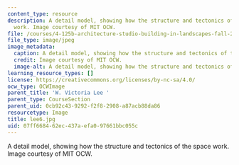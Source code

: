 ```yaml
---
content_type: resource
description: A detail model, showing how the structure and tectonics of the space
  work. Image courtesy of MIT OCW.
file: /courses/4-125b-architecture-studio-building-in-landscapes-fall-2005/07ff668462ec437aefa097661bbc055c_lee6.jpg
file_type: image/jpeg
image_metadata:
  caption: A detail model, showing how the structure and tectonics of the space work.
  credit: Image courtesy of MIT OCW.
  image-alt: A detail model, showing how the structure and tectonics of the s
learning_resource_types: []
license: https://creativecommons.org/licenses/by-nc-sa/4.0/
ocw_type: OCWImage
parent_title: 'W. Victoria Lee '
parent_type: CourseSection
parent_uid: 0cb92c43-9292-f2f8-2908-a87acb88da86
resourcetype: Image
title: lee6.jpg
uid: 07ff6684-62ec-437a-efa0-97661bbc055c
---
```

A detail model, showing how the structure and tectonics of the space work. Image courtesy of MIT OCW.